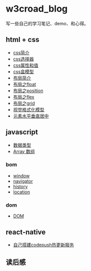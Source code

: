 # w3croad_blog

写一些自己的学习笔记、demo、和心得。

## html + css

- [css简介](html&css/css简介.md)
- [css选择器](html&css/css选择器.md)
- [css属性和值](html&css/css属性和值.md)
- [css盒模型](html&css/box-mode/css-box.md)
- [布局简介](html&css/布局/basic.md)
- [布局之float](html&css/布局/float.md)
- [布局之position](html&css/布局/position.md)
- [布局之flex](html&css/布局/flex.md)
- [布局之grid](html&css/布局/grid.md)
- [视觉格式化模型]()
- [元素水平垂直居中](html&css/布局/position-center)

## javascript

- [数据类型](javascript/数据类型.md)
- [Array 数组](javascript/Array.md)

### bom

- [window](javascript/bom/window.md)
- [navigator](javascript/bom/navigator.md)
- [history](javascript/bom/history.md)
- [location](javascript/bom/location.md)

### dom
- [DOM](javascript/Dom.md)

## react-native

- [自己搭建codepush热更新服务](react-native/codepush.md)


## 读后感
